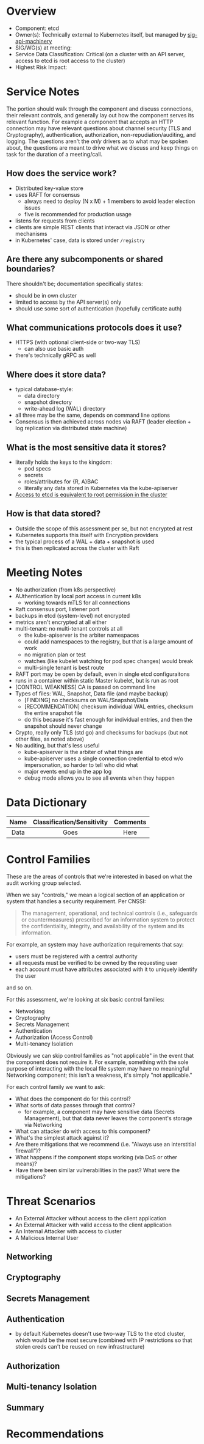 # Overview

- Component: etcd
- Owner(s): Technically external to Kubernetes itself, but managed by [sig-api-machinery](https://github.com/kubernetes/community/tree/master/sig-api-machinery)
- SIG/WG(s) at meeting:
- Service Data Classification: Critical (on a cluster with an API server, access to etcd is root access to the cluster)
- Highest Risk Impact:

# Service Notes

The portion should walk through the component and discuss connections, their relevant controls, and generally lay out how the component serves its relevant function. For example
a component that accepts an HTTP connection may have relevant questions about channel security (TLS and Cryptography), authentication, authorization, non-repudiation/auditing,
and logging. The questions aren't the *only* drivers as to what may be spoken about, the questions are meant to drive what we discuss and keep things on task for the duration
of a meeting/call.

## How does the service work?

- Distributed key-value store
- uses RAFT for consensus
  - always need to deploy (N x M) + 1 members to avoid leader election issues
  - five is recommended for production usage
- listens for requests from clients
- clients are simple REST clients that interact via JSON or other mechanisms
- in Kubernetes' case, data is stored under `/registry`

## Are there any subcomponents or shared boundaries?

There shouldn't be; documentation specifically states:

- should be in own cluster
- limited to access by the API server(s) only
- should use some sort of authentication (hopefully certificate auth)

## What communications protocols does it use?

- HTTPS (with optional client-side or two-way TLS)
  - can also use basic auth
- there's technically gRPC as well

## Where does it store data?

- typical database-style:
  - data directory
  - snapshot directory
  - write-ahead log (WAL) directory
- all three may be the same, depends on command line options
- Consensus is then achieved across nodes via RAFT (leader election + log replication via distributed state machine)


## What is the most sensitive data it stores?

- literally holds the keys to the kingdom:
  - pod specs
  - secrets
  - roles/attributes for {R, A}BAC
  - literally any data stored in Kubernetes via the kube-apiserver
- [Access to etcd is equivalent to root permission in the cluster](https://kubernetes.io/docs/tasks/administer-cluster/configure-upgrade-etcd/#securing-etcd-clusters) 

## How is that data stored?

- Outside the scope of this assessment per se, but not encrypted at rest
- Kubernetes supports this itself with Encryption providers
- the typical process of a WAL + data + snapshot is used
- this is then replicated across the cluster with Raft

# Meeting Notes

- No authorization (from k8s perspective)
- AUthentication by local port access in current k8s
  - working towards mTLS for all connections
- Raft consensus port, listener port
- backups in etcd (system-level) not encrypted 
- metrics aren't encrypted at all either 
- multi-tenant: no multi-tenant controls at all
  - the kube-apiserver is the arbiter namespaces
  - could add namespaces to the registry, but that is a large amount of work
  - no migration plan or test
  - watches (like kubelet watching for pod spec changes) would break
  - multi-single tenant is best route
- RAFT port may be open by default, even in single etcd configuraitons
- runs in a container within static Master kubelet, but is run as root
- [CONTROL WEAKNESS] CA is passed on command line
- Types of files: WAL, Snapshot, Data file (and maybe backup)
  - [FINDING] no checksums on WAL/Snapshot/Data
  - [RECOMMENDATION] checksum individual WAL entries, checksum the entire snapshot file
  - do this because it's fast enough for individual entries, and then the snapshot should never change
- Crypto, really only TLS (std go) and checksums for backups (but not other files, as noted above)
- No auditing, but that's less useful
  - kube-apiserver is the arbiter of what things are
  - kube-apiserver uses a single connection credential to etcd w/o impersonation, so harder to tell who did what
  - major events end up in the app log
  - debug mode allows you to see all events when they happen

# Data Dictionary

| Name | Classification/Sensitivity | Comments |
| :--: | :--: | :--: |
| Data | Goes | Here |

# Control Families 

These are the areas of controls that we're interested in based on what the audit working group selected. 

When we say "controls," we mean a logical section of an application or system that handles a security requirement. Per CNSSI:

> The management, operational, and technical controls (i.e., safeguards or countermeasures) prescribed for an information system to protect the confidentiality, integrity, and availability of the system and its information.

For example, an system may have authorization requirements that say:

- users must be registered with a central authority
- all requests must be verified to be owned by the requesting user
- each account must have attributes associated with it to uniquely identify the user

and so on. 

For this assessment, we're looking at six basic control families:

- Networking
- Cryptography
- Secrets Management
- Authentication
- Authorization (Access Control)
- Multi-tenancy Isolation

Obviously we can skip control families as "not applicable" in the event that the component does not require it. For example,
something with the sole purpose of interacting with the local file system may have no meaningful Networking component; this
isn't a weakness, it's simply "not applicable."

For each control family we want to ask:

- What does the component do for this control?
- What sorts of data passes through that control? 
  - for example, a component may have sensitive data (Secrets Management), but that data never leaves the component's storage via Networking
- What can attacker do with access to this component?
- What's the simplest attack against it?
- Are there mitigations that we recommend (i.e. "Always use an interstitial firewall")?
- What happens if the component stops working (via DoS or other means)?
- Have there been similar vulnerabilities in the past? What were the mitigations?

# Threat Scenarios

- An External Attacker without access to the client application
- An External Attacker with valid access to the client application
- An Internal Attacker with access to cluster
- A Malicious Internal User

## Networking

## Cryptography

## Secrets Management

## Authentication

- by default Kubernetes doesn't use two-way TLS to the etcd cluster, which would be the most secure (combined with IP restrictions so that stolen creds can't be reused on new infrastructure)

## Authorization

## Multi-tenancy Isolation

## Summary

# Recommendations

